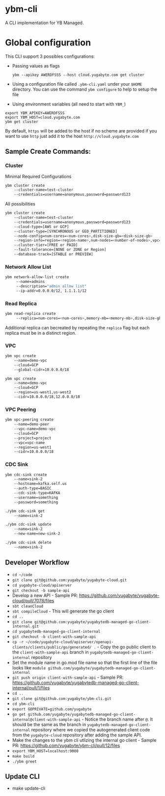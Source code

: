 # ybm-cli
A CLI implementation for YB Managed.

# Global configuration
This CLI support 3 possibles configurations: 
* Passing values as flags 
  ```shell
  ybm --apikey AWERDFSSS --host cloud.yugabyte.com get cluster
  ```
* Using a configuration file called `.ybm-cli.yaml` under your `$HOME` directory.
  You can use the command `ybm configure` to help to setup the file

* Using environment variables (all need to start with `YBM_`)
 ```shell
 export YBM_APIKEY=AWERDFSSS
 export YBM_HOST=cloud.yugabyte.com
 ybm get cluster
 ```

By default, `https` will be added to the host if no scheme are provided if you want to use `http` 
just add it to the host `http://cloud.yugabyte.com`


## Sample Create Commands:

### Cluster
Minimal Required Configurations
```sh
ybm cluster create 
    --cluster-name=test-cluster
    --credentials=username=anonymous,password=password123
```
All possibilities
```sh
ybm cluster create
    --cluster-name=test-cluster
    --credentials=username=anonymous,password=password123
    --cloud-type=[AWS or GCP]
    --cluster-type=[SYNCHRONOUS or GEO_PARTITIONED]
    --node-config=num-cores=<num-cores>,disk-size-gb=<disk-size-gb>
    --region-info=region=<region-name>,num-nodes=<number-of-nodes>,vpc=<vpc-name>
    --cluster-tier=[FREE or PAID]
    --fault-tolerance=[NONE or ZONE or Region]
    --database-track=[STABLE or PREVIEW]
```

### Network Allow List
```sh
ybm network-allow-list create
     --name=admins
     --description="admin allow list"
     --ip-addr=0.0.0.0/12, 1.1.1.1/12
```

### Read Replica
```sh
ybm read-replica create
     --replica=num-cores=<num-cores>,memory-mb=<memory-mb>,disk-size-gb=<disk-size-gb>,code=<GCP or AWS>,region=<region>,num-nodes=<num-nodes>,vpc=<vpc-name>,num-replicas=<num-replicas>,multi-zone=<multi-zone>
```
Additional replica can becreated by repeating the `replica` flag but each replica must be in a distinct region. 

### VPC
```sh
ybm vpc create
    --name=demo-vpc
    --cloud=GCP
    --global-cidr=10.0.0.0/18
```

```sh
ybm vpc create
    --name=demo-vpc
    --cloud=GCP
    --region=us-west1,us-west2
    --cidr=10.0.0.0/18,12.0.0.0/18
```


### VPC Peering
```sh
ybm vpc-peering create
    --name=demo-peer
    --vpc-name=demo-vpc
    --cloud=GCP
    --project=project
    --vpc=vpc-name
    --region=us-west1
    --cidr=10.0.0.0/18
```

### CDC Sink

```sh
ybm cdc-sink create
    --name=sink-2 
    --hostname=kafka.self.us 
    --auth-type=BASIC 
    --cdc-sink-type=KAFKA 
    --username=something 
    --password=something
```

```sh
./ybm cdc-sink get
    --name=sink-2
```

```sh
./ybm cdc-sink update
    --name=sink-2 
    --new-name=new-sink-2
```

```sh
./ybm cdc-sink delete
    --name=sink-2 
```




## Developer Workflow
- `cd ~/code`
- `git clone git@github.com:yugabyte/yugabyte-cloud.git`
- `cd yugabyte-cloud/apiserver`
- `git checkout -b sample-api`
-  Develop a new API - Sample PR: https://github.com/yugabyte/yugabyte-cloud/pull/7078/files
- `sbt cleanCloud`
- `sbt compileCloud` - This will generate the go client
- `cd ..`
- `git clone git@github.com:yugabyte/yugabytedb-managed-go-client-internal.git`
- `cd yugabytedb-managed-go-client-internal`
- `git checkout -b client-with-sample-api`
- `cp -r ~/code/yugabyte-cloud/apiserver/openapi-clients/clients/public/go/generated/ .` - Copy the go public client to the `client-with-sample-api` branch in `yugabytedb-managed-go-client-internal` repository
- Set the module name in go.mod file name so that the first line of the file looks like `module github.com/yugabyte/yugabytedb-managed-go-client-internal`
- `git push origin client-with-sample-api` - Sample PR: https://github.com/yugabyte/yugabytedb-managed-go-client-internal/pull/1/files
- `cd ..`
- `git clone git@github.com:yugabyte/ybm-cli.git`
- `cd ybm-cli`
- `export GOPRIVATE=github.com/yugabyte`
- `go get github.com/yugabyte/yugabytedb-managed-go-client-internal@client-with-sample-api` - Notice the branch name after `@`. It should be the same as the branch in `yugabytedb-managed-go-client-internal` repository where we copied the autogenerated client code from the `yugabyte-cloud` repository after adding the sample API.
- Make the changes to the ybm cli utlizing the internal go client - Sample PR: https://github.com/yugabyte/ybm-cli/pull/12/files
- `export YBM_HOST=localhost:9000`
- `make build`
- `./ybm greet`

## Update CLI
- make update-cli
